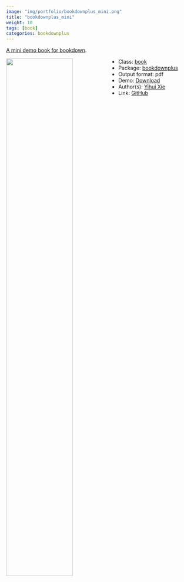 ```yaml
---
image: "img/portfolio/bookdownplus_mini.png"
title: "bookdownplus_mini"
weight: 10
tags: [book]
categories: bookdownplus
---
```


[A mini demo book for bookdown](https://github.com/yihui/bookdown-minimal).

<!--more-->

<p><a href="../../img/portfolio/bookdownplus_mini.png"><img class = "jf-image-shadow" src="../../img/portfolio/bookdownplus_mini.png", width="60%"  align="left"></a></p>



- Class: [book](../../tags/book)
- Package: [bookdownplus](bookdownplus)
- Output format: pdf
- Demo: [Download](https://pzhaonet.github.io/bookdownplus/inst2/mini/showcase/yihui_mini.pdf)
- Author(s): [Yihui Xie](https://yihui.org/)
- Link: [GitHub](https://github.com/pzhaonet/bookdownplus)


